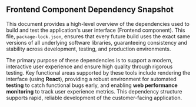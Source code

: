 ## Frontend Component Dependency Snapshot

This document provides a high-level overview of the dependencies used to build and test the application's user interface (Frontend component). This file, `package-lock.json`, ensures that every future build uses the exact same versions of all underlying software libraries, guaranteeing consistency and stability across development, testing, and production environments.

The primary purpose of these dependencies is to support a modern, interactive user experience and ensure high quality through rigorous testing. Key functional areas supported by these tools include rendering the interface (using **React**), providing a robust environment for automated **testing** to catch functional bugs early, and enabling **web performance monitoring** to track user experience metrics. This dependency structure supports rapid, reliable development of the customer-facing application.